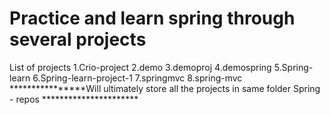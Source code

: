 # Practice and learn spring through several projects
List of projects 
1.Crio-project
2.demo
3.demoproj
4.demospring
5.Spring-learn
6.Spring-learn-project-1
7.springmvc
8.spring-mvc
****************Will ultimately store all the projects in same folder Spring - repos **********************